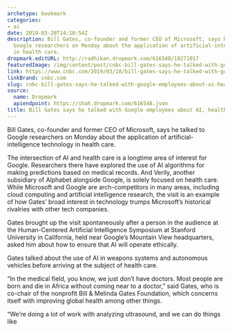 ```yaml
---
archetype: bookmark
categories:
- ai
date: 2019-03-20T14:10:54Z
description: Bill Gates, co-founder and former CEO of Microsoft, says he talked to
  Google researchers on Monday about the application of artificial-intelligence technology
  in health care.
dropmark.editURL: http://radhikan.dropmark.com/616548/18271017
featuredImage: /img/content/post/cnbc-bill-gates-says-he-talked-with-google-employees-about-ai-health-care.JPG
link: https://www.cnbc.com/2019/03/18/bill-gates-says-he-talked-with-google-employees-about-ai-health-care.html
linkBrand: cnbc.com
slug: cnbc-bill-gates-says-he-talked-with-google-employees-about-ai-health-care
source:
  name: Dropmark
  apiendpoint: https://shah.dropmark.com/616548.json
title: Bill Gates says he talked with Google employees about AI, health care
---
```

Bill Gates, co-founder and former CEO of Microsoft, says he talked to Google researchers on Monday about the application of artificial-intelligence technology in health care.

The intersection of AI and health care is a longtime area of interest for Google. Researchers there have explored the use of AI algorithms for making predictions based on medical records. And Verily, another subsidiary of Alphabet alongside Google, is solely focused on health care. While Microsoft and Google are arch-competitors in many areas, including cloud computing and artificial intelligence research, the visit is an example of how Gates’ broad interest in technology trumps Microsoft’s historical rivalries with other tech companies.

Gates brought up the visit spontaneously after a person in the audience at the Human-Centered Artificial Intelligence Symposium at Stanford University in California, held near Google’s Mountain View headquarters, asked him about how to ensure that AI will operate ethically.

Gates talked about the use of AI in weapons systems and autonomous vehicles before arriving at the subject of health care.

“In the medical field, you know, we just don’t have doctors. Most people are born and die in Africa without coming near to a doctor,” said Gates, who is co-chair of the nonprofit Bill & Melinda Gates Foundation, which concerns itself with improving global health among other things.

“We’re doing a lot of work with analyzing ultrasound, and we can do things like 